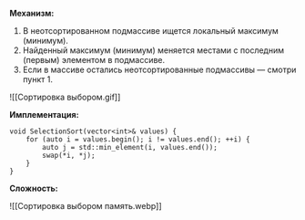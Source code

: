 
**Механизм:**
1. В неотсортированном подмассиве ищется локальный максимум (минимум).
2. Найденный максимум (минимум) меняется местами с последним (первым) элементом в подмассиве.
3. Если в массиве остались неотсортированные подмассивы — смотри пункт 1.

![[Сортировка выбором.gif]]


**Имплементация:**

```
void SelectionSort(vector<int>& values) { 
	for (auto i = values.begin(); i != values.end(); ++i) { 
		auto j = std::min_element(i, values.end()); 
		swap(*i, *j); 
	} 
}
```

**Сложность:**

![[Сортировка выбором память.webp]]